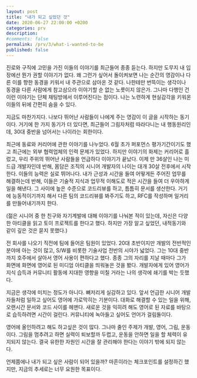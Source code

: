 ```yaml
---
layout: post
title: "내가 되고 싶었던 것"
date: 2020-06-27 22:00:00 +0200
categories: prv
description: 
#comments: false
permalink: /prv/3/what-i-wanted-to-be
published: false
---
```


진로와 구직에 고민을 가진 이들의 이야기를 최근들어 종종 듣는다. 하지만 도무지 내 입장에선 뭔가 권할 이야기가 없다. 왜 그런가 싶어서 돌이켜보면 나는 순간의 영감이나 다른 이를 향한 동경을 키워서 내 주관으로 삼아온 것 같다. 나한테만 번뜩이는 생각이나 동경을 다른 사람에게 참고삼으라 이야기할 순 없는 노릇이지 않은가. 그나마 다행인 건 이런 이야기는 단체 채팅방에서 이루어진다는 점이다. 나는 노련하게 현실감각을 키워온 이들의 뒤에 간편히 숨을 수 있다.

지금도 마찬가지다. 나보다 뛰어난 사람들이 나에게 주는 영감이 이 글을 시작하는 동기이다. 거기에 한 가지 동기가 더 있다면, 최근들어 그림자처럼 따라다니는 내 행동원리인데, 30대 중반을 넘어서는 나이라는 회한이다.

최근에 동료와 커리어에 관한 이야기를 나누었다. 6월 초가 퍼포먼스 평가기간이기도 했고 최근에는 외부 협력업체의 인력 문제가 있었다. 하지만 이야기의 화제는 커리어로 흘렀고, 우리 주위의 뛰어난 사람들을 언급하다 이야기가 끝났다. 이제 만 36살인 나는 미드급 개발자인데 반해, 몸담은 조직의 시니어 개발자의 나이는 대개 30살 전후에서 시작한다. 이들의 능력은 실로 뛰어나다. 내가 근성과 시간을 들여 어떻게든 주어진 업무를 해결하는데 반해, 이들은 기술적 지식과 업무적 이해도로 적은 시간을 들여 더 우아하게 일을 해낸다. 그 사이에 높은 수준으로 코드리뷰를 하고, 틈틈히 문서를 생산한다. 거기에 능동적이기까지 해서 다른 팀의 코드리뷰를 봐주기도 하고, RFC를 작성하며 일거리를 만들어내기까지 한다.

(젊은 시니어 중 한 친구와 자기계발에 대해 이야기를 나눠본 적이 있는데, 자신은 다양한 아티클을 읽고 토이 프로젝트를 한다고 했다. 하지만 가장 알고 싶었던, 내적동기와 같이 깊은 것은 묻지 못했다.)

전 회사를 나오기 직전에 팀에 들어온 팀원이 있었다. 20대 초반이지만 개발의 전반적인 분야에 아는 것이 많고, S/W를 비롯한 기술사업 전반의 시야가 넓었다. 그는 10대 중반까지 호주에서 살아서 영어 사용이 편하다고 했다. 종종 그의 자리를 지날 때마다 그가 화면에 화면에 영어로 된 미디엄 아티클을 띄워놓은 것을 봤다. 개발자에게 있어 영어가 지식 습득과 커뮤니티 활동에 지대한 영향을 미칠 거라는 나의 생각에 쇄기를 박는 듯했다.

지금은 생각에 미치는 정도가 아니다. 뼈저리게 실감하고 있다. 앞서 언급한 시니어 개발자들처럼 일하고 싶어도 영어에 가로막히는 기분이다. 대화로 해결할 수 있는 일을 위해, 오랜시간 문서와 코드 사이를 헤맨다. 새로운 것을 익히려 해도 영어로 된 자료를 바탕으로 습득하려면 시간이 걸린다. 커뮤니티에 녹아들고 싶어도 언어가 걸림돌이다. 

영어에 올인하려고 해도 하고싶은 것이 많다. 그나마 줄인 주제가 개발, 영어, 그림, 운동이다. 그림을 멈추려고 하면 실력이 퇴보할까 두렵고, 운동을 안하면 일을 할 체력이 유지되지 않는다. 결국 유한한 자원인 시간을 잘 관리해야 한다는 이야기 밖에 되지 않는다.

언제쯤에나 내가 되고 싶은 사람이 되어 있을까? 마흔이라는 체크포인트를 설정하긴 했지만, 지금의 추세로는 너무 요원한 목표이다.